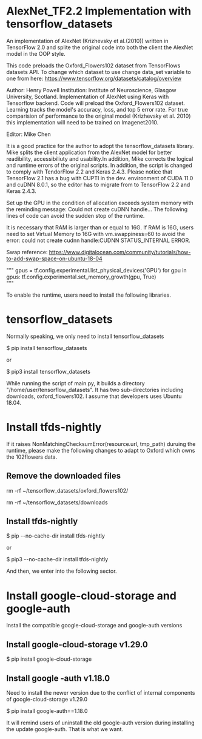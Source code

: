 # AlexNet_TF2.2 Implementation with tensorflow_datasets

An implementation of AlexNet (Krizhevsky et al.(2010)) written in TensorFlow 2.0 and splite the original code
into both the client the AlexNet model in the OOP style.

This code preloads the Oxford_Flowers102 dataset from TensorFlows datasets API. To change which dataset to use
change data_set variable to one from here: https://www.tensorflow.org/datasets/catalog/overview

Author: Henry Powell
Institution: Institute of Neuroscience, Glasgow University, Scotland.
Implementation of AlexNet using Keras with Tensorflow backend. Code will preload the Oxford_Flowers102 dataset.
Learning tracks the model's accuracy, loss, and top 5 error rate. For true comparision of performance to the 
original model (Krizhevsky et al. 2010) this implementation will need to be trained on Imagenet2010.

Editor: Mike Chen

It is a good practice for the author to adopt the tensorflow_datasets library. Mike splits the client application 
from the AlexNet model for better readibility, accessibiliuty and usability.In addition, Mike corrects the logical 
and runtime errors of the original scripts. In addition, the script is changed to comply with TendorFlow 2.2 and 
Keras 2.4.3. Please notice that TensorFlow 2.1 has a bug with CUPTI in the dev. environment of CUDA 11.0 and cuDNN 
8.0.1, so the editor has to migrate from to TensorFlow 2.2 and Keras 2.4.3.

Set up the GPU in the condition of allocation exceeds system memory with the reminding message: Could not create 
cuDNN handle... The following lines of code can avoid the sudden stop of the runtime. 

It is necessary that RAM is larger than or equal to 16G. If RAM is 16G, users need to set Virtual Memory to 16G 
with vm.swappiness=60 to avoid the error: could not create cudnn handle:CUDNN STATUS_INTERNAL ERROR. 

Swap reference: 
https://www.digitalocean.com/community/tutorials/how-to-add-swap-space-on-ubuntu-18-04

"""
gpus = tf.config.experimental.list_physical_devices('GPU')
for gpu in gpus:
    tf.config.experimental.set_memory_growth(gpu, True)   
"""

To enable the runtime, users need to install the following libraries. 


# tensorflow_datasets

Normally speaking, we only need to install tensorflow_datasets

$ pip install tensorflow_datasets

or 

$ pip3 install tensorflow_datasets

While running the script of main.py, it builds a directory "/home/user/tensorflow_datasets". It has two sub-directories 
including downloads, oxford_flowers102. I assume that developers uses Ubuntu 18.04. 


# Install tfds-nightly

If it raises NonMatchingChecksumError(resource.url, tmp_path) duruing the runtime, please make the following changes to 
adapt to Oxford which owns the 102flowers data. 

## Remove the downloaded files

rm -rf ~/tensorflow_datasets/oxford_flowers102/

rm -rf ~/tensorflow_datasets/downloads

## Install tfds-nightly

$ pip --no-cache-dir install tfds-nightly

or 

$ pip3 --no-cache-dir install tfds-nightly

And then, we enter into the following sector. 


# Install google-cloud-storage and google-auth

Install the compatible google-cloud-storage and google-auth versions

## Install google-cloud-storage v1.29.0

$ pip install google-cloud-storage

## Install google -auth v1.18.0 

Need to install the newer version due to the conflict of internal components of google-cloud-storage v1.29.0

$ pip install google-auth==1.18.0

It will remind users of uninstall the old google-auth version during installing the update google-auth. That is what we want.



